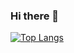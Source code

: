 ### Hi there 👋

[![Top Langs](https://github-readme-stats.vercel.app/api/top-langs/?username=scoogii&layout=donut&theme=transparent&hide_border=true&card_width=500)](https://github.com/anuraghazra/github-readme-stats)

